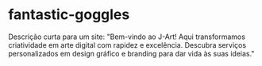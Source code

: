 # fantastic-goggles
Descrição curta para um site:  "Bem-vindo ao J-Art! Aqui transformamos criatividade em arte digital com rapidez e excelência. Descubra serviços personalizados em design gráfico e branding para dar vida às suas ideias."
